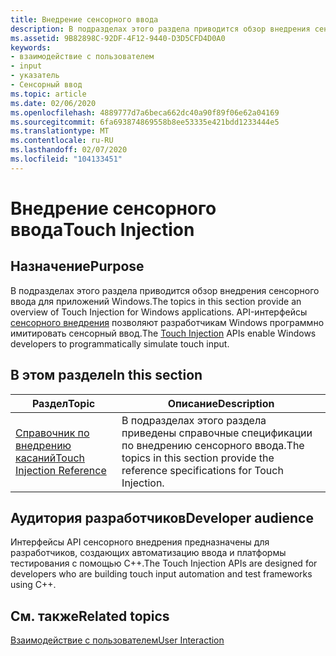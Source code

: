 ```yaml
---
title: Внедрение сенсорного ввода
description: В подразделах этого раздела приводится обзор внедрения сенсорного ввода в Windows 8. Внедрение сенсорного ввода позволяет разработчикам Windows программно имитировать сенсорный ввод.
ms.assetid: 9B82898C-92DF-4F12-9440-D3D5CFD4D0A0
keywords:
- взаимодействие с пользователем
- input
- указатель
- Сенсорный ввод
ms.topic: article
ms.date: 02/06/2020
ms.openlocfilehash: 4889777d7a6beca662dc40a90f89f06e62a04169
ms.sourcegitcommit: 6fa693874869558b8ee53335e421bdd1233444e5
ms.translationtype: MT
ms.contentlocale: ru-RU
ms.lasthandoff: 02/07/2020
ms.locfileid: "104133451"
---
```

# <a name="touch-injection"></a><span data-ttu-id="1c457-108">Внедрение сенсорного ввода</span><span class="sxs-lookup"><span data-stu-id="1c457-108">Touch Injection</span></span>

## <a name="purpose"></a><span data-ttu-id="1c457-109">Назначение</span><span class="sxs-lookup"><span data-stu-id="1c457-109">Purpose</span></span>

<span data-ttu-id="1c457-110">В подразделах этого раздела приводится обзор внедрения сенсорного ввода для приложений Windows.</span><span class="sxs-lookup"><span data-stu-id="1c457-110">The topics in this section provide an overview of Touch Injection for Windows applications.</span></span> <span data-ttu-id="1c457-111">API-интерфейсы [сенсорного внедрения](/windows/win32/api/_input_touchinjection/) позволяют разработчикам Windows программно имитировать сенсорный ввод.</span><span class="sxs-lookup"><span data-stu-id="1c457-111">The [Touch Injection](/windows/win32/api/_input_touchinjection/) APIs enable Windows developers to programmatically simulate touch input.</span></span>

## <a name="in-this-section"></a><span data-ttu-id="1c457-112">В этом разделе</span><span class="sxs-lookup"><span data-stu-id="1c457-112">In this section</span></span>

| <span data-ttu-id="1c457-113">Раздел</span><span class="sxs-lookup"><span data-stu-id="1c457-113">Topic</span></span> | <span data-ttu-id="1c457-114">Описание</span><span class="sxs-lookup"><span data-stu-id="1c457-114">Description</span></span> |
|---|---|
| [<span data-ttu-id="1c457-115">Справочник по внедрению касаний</span><span class="sxs-lookup"><span data-stu-id="1c457-115">Touch Injection Reference</span></span>](touch-injection-reference.md)<br/> | <span data-ttu-id="1c457-116">В подразделах этого раздела приведены справочные спецификации по внедрению сенсорного ввода.</span><span class="sxs-lookup"><span data-stu-id="1c457-116">The topics in this section provide the reference specifications for Touch Injection.</span></span><br/> |

## <a name="developer-audience"></a><span data-ttu-id="1c457-117">Аудитория разработчиков</span><span class="sxs-lookup"><span data-stu-id="1c457-117">Developer audience</span></span>

<span data-ttu-id="1c457-118">Интерфейсы API сенсорного внедрения предназначены для разработчиков, создающих автоматизацию ввода и платформы тестирования с помощью C++.</span><span class="sxs-lookup"><span data-stu-id="1c457-118">The Touch Injection APIs are designed for developers who are building touch input automation and test frameworks using C++.</span></span>

## <a name="related-topics"></a><span data-ttu-id="1c457-119">См. также</span><span class="sxs-lookup"><span data-stu-id="1c457-119">Related topics</span></span>

[<span data-ttu-id="1c457-120">Взаимодействие с пользователем</span><span class="sxs-lookup"><span data-stu-id="1c457-120">User Interaction</span></span>](../user-interaction.md)
